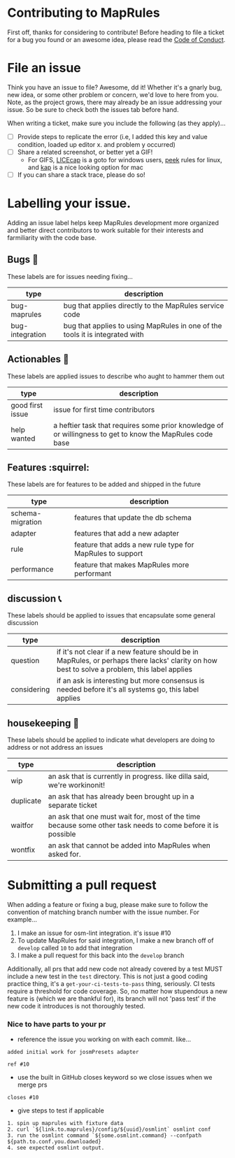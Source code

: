 # Contributing to MapRules

First off, thanks for considering to contribute! Before heading to file a ticket for a bug you found or an awesome idea, please read the [Code of Conduct](https://github.com/radiant-maxar/maprules/blob/master/CODE_OF_CONDUCT.md).

# File an issue

Think you have an issue to file? Awesome, dd it! Whether it's a gnarly bug, new idea, or some other problem or concern, we'd love to here from you. 
Note, as the project grows, there may already be an issue addressing your issue. So be sure to check both the issues tab before hand.

When writing a ticket, make sure you include the following (as they apply)...

- [ ] Provide steps to replicate the error (i.e, I added this key and value condition, loaded up editor x. and problem y occurred)
- [ ] Share a related screenshot, or better yet a GIF! 
    - For GIFS, [LICEcap](https://www.cockos.com/licecap/) is a goto for windows users, [peek](https://github.com/phw/peek) rules for linux, and [kap](https://getkap.co/) is a nice looking option for mac
- [ ] If you can share a stack trace, please do so!

# Labelling your issue.

Adding an issue label helps keep MapRules development more organized and better direct contributors to work suitable for their interests and farmiliarity with the code base.


## Bugs :bug:

These labels are for issues needing fixing...

| type            | description                                                                  |
|-----------------|------------------------------------------------------------------------------|
| bug-maprules    | bug that applies directly to the MapRules service code                       |
| bug-integration | bug that applies to using MapRules in one of the tools it is integrated with |

## Actionables :hammer:

These labels are applied issues to describe who aught to hammer them out

| type             | description                                                                                               |
|------------------|-----------------------------------------------------------------------------------------------------------|
| good first issue | issue for first time contributors                                                                         |
| help wanted      | a heftier task that requires some prior knowledge of or willingness to get to know the MapRules code base |

## Features :squirrel:

These labels are for features to be added and shipped in the future

| type             | description                                               |
|------------------|-----------------------------------------------------------|
| schema-migration | features that update the db schema                        |
| adapter          | features that add a new adapter                           |
| rule             | feature that adds a new rule type for MapRules to support |
| performance      | feature that makes MapRules more performant               |

## discussion :telephone_receiver:

These labels should be applied to issues that encapsulate some general discussion

| type        | description                                                                                                                                  |
|-------------|----------------------------------------------------------------------------------------------------------------------------------------------|
| question    | if it's not clear if a new feature should be in MapRules, or perhaps there lacks' clarity on how best to solve a problem, this label applies |
| considering | if an ask is interesting but more consensus is needed before it's all systems go, this label applies                                         |

## housekeeping :house_with_garden:

These labels should be applied to indicate what developers are doing to address or not address an issues

| type      | description                                                                                                 |
|-----------|-------------------------------------------------------------------------------------------------------------|
| wip       | an ask that is currently in progress. like dilla said, we're workinonit!                                    |
| duplicate | an ask that has already been brought up in a separate ticket                                                |
| waitfor   | an ask that one must wait for, most of the time because some other task needs to come before it is possible |
| wontfix   | an ask that cannot be added into MapRules when asked for.                                                   |

# Submitting a pull request

When adding a feature or fixing a bug, please make sure to follow the convention of matching branch number with the issue number.
For example...

1. I make an issue for osm-lint integration. it's issue #10
2. To update MapRules for said integration, I make a new branch off of `develop` called `10` to add that integration
3. I make a pull request for this back into the `develop` branch

Additionally, all prs that add new code not already covered by a test MUST include a new test in the `test` directory.
This is not just a good coding practice thing, it's a `get-your-ci-tests-to-pass` thing, seriously. CI tests require a threshold for code coverage. 
So, no matter how stupendous a new feature is (which we are thankful for), its branch will not 'pass test' if the new code it introduces is not thoroughly tested.

### Nice to have parts to your pr

- reference the issue you working on with each commit. like...

```
added initial work for josmPresets adapter

ref #10
```

- use the built in GitHub closes keyword so we close issues when we merge prs

```
closes #10
```

- give steps to test if applicable

```
1. spin up maprules with fixture data
2. curl `${link.to.maprules}/config/${uuid}/osmlint` osmlint conf
3. run the osmlint command `${some.osmlint.command} --confpath ${path.to.conf.you.downloaded}
4. see expected osmlint output.
```